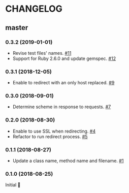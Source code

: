 # CHANGELOG

## master

### 0.3.2 (2019-01-01)
* Revise test files' names. [#11](https://github.com/akito19/rack-joint/pull/11)
* Support for Ruby 2.6.0 and update gemspec. [#12](https://github.com/akito19/rack-joint/pull/12)

### 0.3.1 (2018-12-05)
* Enable to redirect with an only host replaced. [#9](https://github.com/akito19/rack-joint/pull/9)

### 0.3.0 (2018-09-01)
* Determine scheme in response to requests. [#7](https://github.com/akito19/rack-joint/pull/7)

### 0.2.0 (2018-08-30)
* Enable to use SSL when redirecting. [#4](https://github.com/akito19/rack-joint/pull/4)
* Refactor to run redirect process. [#5](https://github.com/akito19/rack-joint/pull/5)

### 0.1.1 (2018-08-27)
* Update a class name, method name and filename. [#1](https://github.com/akito19/rack-joint/pull/1)

### 0.1.0 (2018-08-25)
Initial :muscle:
